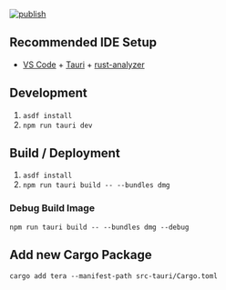 [![publish](https://github.com/brand-it/reelix/actions/workflows/tauri-build.yml/badge.svg?branch=release)](https://github.com/brand-it/reelix/actions/workflows/tauri-build.yml)

## Recommended IDE Setup

- [VS Code](https://code.visualstudio.com/) + [Tauri](https://marketplace.visualstudio.com/items?itemName=tauri-apps.tauri-vscode) + [rust-analyzer](https://marketplace.visualstudio.com/items?itemName=rust-lang.rust-analyzer)


## Development

1. `asdf install`
2. `npm run tauri dev`


## Build / Deployment

1. `asdf install`
2. `npm run tauri build -- --bundles dmg`


### Debug Build Image
```shell
npm run tauri build -- --bundles dmg --debug
```

## Add new Cargo Package

```shell
cargo add tera --manifest-path src-tauri/Cargo.toml
```
